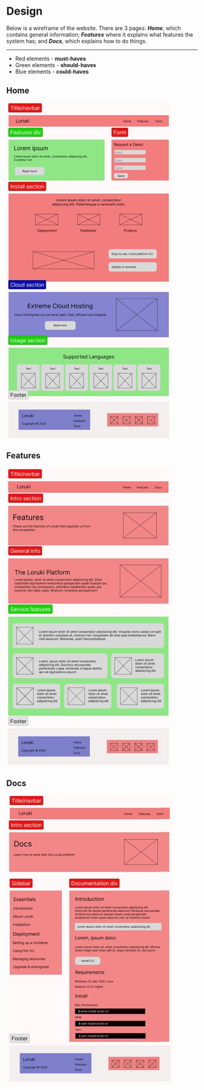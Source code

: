 # Design

Below is a wireframe of the website. There are 3 pages: _**Home**_, which
contains general information; _**Features**_ where it explains what features the
system has; and _**Docs**_, which explains how to do things.

---

- Red elements - **must-haves**
- Green elements - **should-haves**
- Blue elements - **could-haves**

## Home

![Wireframe Home](../public/wireframe-home.jpg)

## Features

![Wireframe Features](../public/wireframe-features.jpg)

## Docs

![Wireframe Docs](../public/wireframe-docs.jpg)
